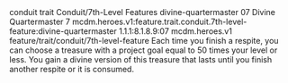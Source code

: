 <ability>
  <metadata>
    <class>conduit</class>
    <feature_type>trait</feature_type>
    <file_dpath>Conduit/7th-Level Features</file_dpath>
    <item_id>divine-quartermaster</item_id>
    <item_index>07</item_index>
    <item_name>Divine Quartermaster</item_name>
    <level>7</level>
    <scc>mcdm.heroes.v1:feature.trait.conduit.7th-level-feature:divine-quartermaster</scc>
    <scdc>1.1.1:8.1.8.9:07</scdc>
    <source>mcdm.heroes.v1</source>
    <type>feature/trait/conduit/7th-level-feature</type>
  </metadata>
  <effects>
    <effect type="mundane">Each time you finish a respite, you can choose a treasure with a project goal equal to 50 times your level or less. You gain a divine version of this treasure that lasts until you finish another respite or it is consumed.</effect>
  </effects>
</ability>
